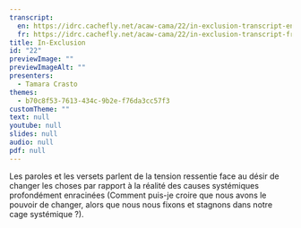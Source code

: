 ```yaml
---
transcript:
  en: https://idrc.cachefly.net/acaw-cama/22/in-exclusion-transcript-en.docx
  fr: https://idrc.cachefly.net/acaw-cama/22/in-exclusion-transcript-fr.docx
title: In-Exclusion
id: "22"
previewImage: ""
previewImageAlt: ""
presenters:
  - Tamara Crasto
themes:
  - b70c8f53-7613-434c-9b2e-f76da3cc57f3
customTheme: ""
text: null
youtube: null
slides: null
audio: null
pdf: null
---
```

Les paroles et les versets parlent de la tension ressentie face au désir de changer les choses par rapport à la réalité des causes systémiques profondément enracinées (Comment puis-je croire que nous avons le pouvoir de changer, alors que nous nous fixons et stagnons dans notre cage systémique ?).

